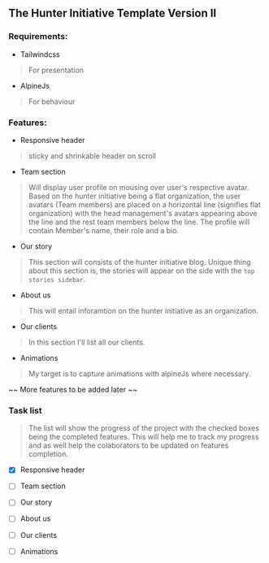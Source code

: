 ## The Hunter Initiative Template Version II

### Requirements:

- Tailwindcss
> For presentation

- AlpineJs
> For behaviour

### Features:
- Responsive header
> sticky and shrinkable header on scroll

- Team section
> Will display user profile on mousing over user's respective avatar. Based on the hunter initiative being a flat organization, the user avatars (Team members) are placed on a horizontal line (signifies flat organization) with the head management's avatars appearing above the line and the rest team members below the line. The profile will contain Member's name, their role and a bio.

- Our story
> This section will consists of the hunter initiative blog. Unique thing about this section is, the stories will appear on the side with the `top stories sidebar`.

- About us
> This will entail inforamtion on the hunter initiative as an organization.

- Our clients
> In this section I'll list all our clients.

- Animations
> My target is to capture animations with alpineJs where necessary.

~~ More features to be added later ~~

### Task list
> The list will show the progress of the project with the checked boxes being the completed features. This will help me to track my progress and as well help the colaborators to be updated on features completion.

- [x] Responsive header
- [ ] Team section
- [ ] Our story
- [ ] About us
- [ ] Our clients
- [ ] Animations


